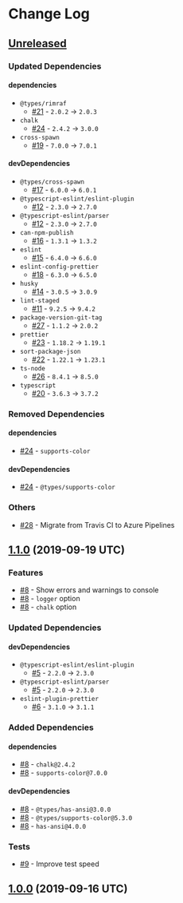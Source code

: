 # Change Log

## [Unreleased]

### Updated Dependencies

#### dependencies

* `@types/rimraf`
    * [#21] - `2.0.2` -> `2.0.3`
* `chalk`
    * [#24] - `2.4.2` -> `3.0.0`
* `cross-spawn`
    * [#19] - `7.0.0` -> `7.0.1`

#### devDependencies

* `@types/cross-spawn`
    * [#17] - `6.0.0` -> `6.0.1`
* `@typescript-eslint/eslint-plugin`
    * [#12] - `2.3.0` -> `2.7.0`
* `@typescript-eslint/parser`
    * [#12] - `2.3.0` -> `2.7.0`
* `can-npm-publish`
    * [#16] - `1.3.1` -> `1.3.2`
* `eslint`
    * [#15] - `6.4.0` -> `6.6.0`
* `eslint-config-prettier`
    * [#18] - `6.3.0` -> `6.5.0`
* `husky`
    * [#14] - `3.0.5` -> `3.0.9`
* `lint-staged`
    * [#11] - `9.2.5` -> `9.4.2`
* `package-version-git-tag`
    * [#27] - `1.1.2` -> `2.0.2`
* `prettier`
    * [#23] - `1.18.2` -> `1.19.1`
* `sort-package-json`
    * [#22] - `1.22.1` -> `1.23.1`
* `ts-node`
    * [#26] - `8.4.1` -> `8.5.0`
* `typescript`
    * [#20] - `3.6.3` -> `3.7.2`

### Removed Dependencies

#### dependencies

* [#24] - `supports-color`

#### devDependencies

* [#24] - `@types/supports-color`

### Others

* [#28] - Migrate from Travis CI to Azure Pipelines

[Unreleased]: https://github.com/sounisi5011/metalsmith-html-validator/compare/v1.1.0...HEAD
[#11]: https://github.com/sounisi5011/metalsmith-html-validator/pull/11
[#12]: https://github.com/sounisi5011/metalsmith-html-validator/pull/12
[#14]: https://github.com/sounisi5011/metalsmith-html-validator/pull/14
[#15]: https://github.com/sounisi5011/metalsmith-html-validator/pull/15
[#16]: https://github.com/sounisi5011/metalsmith-html-validator/pull/16
[#17]: https://github.com/sounisi5011/metalsmith-html-validator/pull/17
[#18]: https://github.com/sounisi5011/metalsmith-html-validator/pull/18
[#19]: https://github.com/sounisi5011/metalsmith-html-validator/pull/19
[#20]: https://github.com/sounisi5011/metalsmith-html-validator/pull/20
[#21]: https://github.com/sounisi5011/metalsmith-html-validator/pull/21
[#22]: https://github.com/sounisi5011/metalsmith-html-validator/pull/22
[#23]: https://github.com/sounisi5011/metalsmith-html-validator/pull/23
[#24]: https://github.com/sounisi5011/metalsmith-html-validator/pull/24
[#26]: https://github.com/sounisi5011/metalsmith-html-validator/pull/26
[#27]: https://github.com/sounisi5011/metalsmith-html-validator/pull/27
[#28]: https://github.com/sounisi5011/metalsmith-html-validator/pull/28

## [1.1.0] (2019-09-19 UTC)

### Features

* [#8] - Show errors and warnings to console
* [#8] - `logger` option
* [#8] - `chalk` option

### Updated Dependencies

#### devDependencies

* `@typescript-eslint/eslint-plugin`
    * [#5] - `2.2.0` -> `2.3.0`
* `@typescript-eslint/parser`
    * [#5] - `2.2.0` -> `2.3.0`
* `eslint-plugin-prettier`
    * [#6] - `3.1.0` -> `3.1.1`

### Added Dependencies

#### dependencies

* [#8] - `chalk@2.4.2`
* [#8] - `supports-color@7.0.0`

#### devDependencies

* [#8] - `@types/has-ansi@3.0.0`
* [#8] - `@types/supports-color@5.3.0`
* [#8] - `has-ansi@4.0.0`

### Tests

* [#9] - Improve test speed

[1.1.0]: https://github.com/sounisi5011/metalsmith-html-validator/compare/v1.0.0...v1.1.0
[#5]: https://github.com/sounisi5011/metalsmith-html-validator/pull/5
[#6]: https://github.com/sounisi5011/metalsmith-html-validator/pull/6
[#8]: https://github.com/sounisi5011/metalsmith-html-validator/pull/8
[#9]: https://github.com/sounisi5011/metalsmith-html-validator/pull/9

## [1.0.0] (2019-09-16 UTC)

[1.0.0]: https://github.com/sounisi5011/metalsmith-html-validator/compare/v0.0.0...v1.0.0
